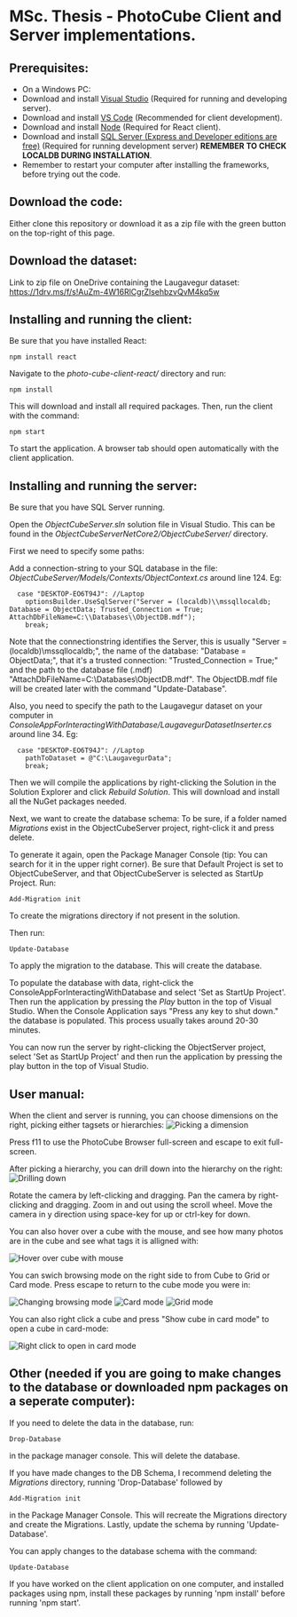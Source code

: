 # MSc. Thesis - PhotoCube Client and Server implementations.
## Prerequisites:
* On a Windows PC:
* Download and install [Visual Studio](http://google.com) (Required for running and developing server).
* Download and install [VS Code](https://code.visualstudio.com/) (Recommended for client development).
* Download and install [Node](https://nodejs.org/en/) (Required for React client).
* Download and install [SQL Server (Express and Developer editions are free)](https://www.microsoft.com/en-us/sql-server/sql-server-2017-editions#CP_StickyNav_1) (Required for running development server) **REMEMBER TO CHECK LOCALDB DURING INSTALLATION**.
* Remember to restart your computer after installing the frameworks, before trying out the code.

## Download the code:
Either clone this repository or download it as a zip file with the green button on the top-right of this page.

## Download the dataset:
Link to zip file on OneDrive containing the Laugavegur dataset:
https://1drv.ms/f/s!AuZm-4W16RlCgrZlsehbzvQvM4kq5w

## Installing and running the client:
Be sure that you have installed React:
```
npm install react
```
Navigate to the *photo-cube-client-react/* directory and run:
```
npm install
```
This will download and install all required packages.
Then, run the client with the command:
```
npm start
```
To start the application. A browser tab should open automatically with the client application.

## Installing and running the server:
Be sure that you have SQL Server running.

Open the *ObjectCubeServer.sln* solution file in Visual Studio. This can be found in the *ObjectCubeServerNetCore2/ObjectCubeServer/* directory.

First we need to specify some paths:

Add a connection-string to your SQL database in the file: *ObjectCubeServer/Models/Contexts/ObjectContext.cs* around line 124. Eg:
```
  case "DESKTOP-EO6T94J": //Laptop
    optionsBuilder.UseSqlServer("Server = (localdb)\\mssqllocaldb; Database = ObjectData; Trusted_Connection = True; AttachDbFileName=C:\\Databases\\ObjectDB.mdf");
    break;
```
Note that the connectionstring identifies the Server, this is usually "Server = (localdb)\\mssqllocaldb;", the name of the database: "Database = ObjectData;", that it's a trusted connection: "Trusted_Connection = True;" and the path to the database file (.mdf) "AttachDbFileName=C:\\Databases\\ObjectDB.mdf". The ObjectDB.mdf file will be created later with the command "Update-Database".

Also, you need to specify the path to the Laugavegur dataset on your computer in *ConsoleAppForInteractingWithDatabase/LaugavegurDatasetInserter.cs* around line 34. Eg:
```
  case "DESKTOP-EO6T94J": //Laptop
    pathToDataset = @"C:\LaugavegurData";
    break;
```

Then we will compile the applications by right-clicking the Solution in the Solution Explorer and click *Rebuild Solution*. This will download and install all the NuGet packages needed.

Next, we want to create the database schema:
To be sure, if a folder named *Migrations* exist in the ObjectCubeServer project, right-click it and press delete.

To generate it again, open the Package Manager Console (tip: You can search for it in the upper right corner).
Be sure that Default Project is set to ObjectCubeServer, and that ObjectCubeServer is selected as StartUp Project.
Run:
```
Add-Migration init
```
To create the migrations directory if not present in the solution.

Then run:
```
Update-Database
```
To apply the migration to the database. This will create the database.

To populate the database with data, right-click the ConsoleAppForInteractingWithDatabase and select 'Set as StartUp Project'.
Then run the application by pressing the *Play* button in the top of Visual Studio.
When the Console Application says "Press any key to shut down." the database is populated. This process usually takes around 20-30 minutes.

You can now run the server by right-clicking the ObjectServer project, select 'Set as StartUp Project' and then run the application by pressing the play button in the top of Visual Studio.

## User manual:
When the client and server is running, you can choose dimensions on the right, picking either tagsets or hierarchies:
![Picking a dimension](https://github.com/PeterOeClausen/Thesis/blob/master/userManualImages/PickingDimension.png)

Press f11 to use the PhotoCube Browser full-screen and escape to exit full-screen.

After picking a hierarchy, you can drill down into the hierarchy on the right:
![Drilling down](https://github.com/PeterOeClausen/Thesis/blob/master/userManualImages/DrillingDown.png)

Rotate the camera by left-clicking and dragging. Pan the camera by right-clicking and dragging. Zoom in and out using the scroll wheel. Move the camera in y direction using space-key for up or ctrl-key for down.

You can also hover over a cube with the mouse, and see how many photos are in the cube and see what tags it is alligned with:

![Hover over cube with mouse](https://github.com/PeterOeClausen/Thesis/blob/master/userManualImages/MouseOverCube.png)

You can swich browsing mode on the right side to from Cube to Grid or Card mode. Press escape to return to the cube mode you were in:

![Changing browsing mode](https://github.com/PeterOeClausen/Thesis/blob/master/userManualImages/ChangingBrowsingMode.png)
![Card mode](https://github.com/PeterOeClausen/Thesis/blob/master/userManualImages/CardMode.png)
![Grid mode](https://github.com/PeterOeClausen/Thesis/blob/master/userManualImages/GridMode.png)

You can also right click a cube and press "Show cube in card mode" to open a cube in card-mode:

![Right click to open in card mode](https://github.com/PeterOeClausen/Thesis/blob/master/userManualImages/RightClickOpenCardMode.png)

## Other (needed if you are going to make changes to the database or downloaded npm packages on a seperate computer):
If you need to delete the data in the database, run:
```
Drop-Database
```
in the package manager console. This will delete the database.

If you have made changes to the DB Schema, I recommend deleting the *Migrations* directory, running 'Drop-Database' followed by
```
Add-Migration init
```
in the Package Manager Console. This will recreate the Migrations directory and create the Migrations.
Lastly, update the schema by running 'Update-Database'.

You can apply changes to the database schema with the command:
```
Update-Database
```

If you have worked on the client application on one computer, and installed packages using npm, install these packages by running 'npm install' before running 'npm start'.
